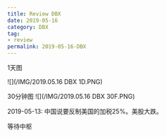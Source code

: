 ```yaml
---
title: Review DBX
date: 2019-05-16
category: DBX
tag:
- review
permalink: 2019-05-16-DBX
---
```

1天图

![](/IMG/2019.05.16 DBX 1D.PNG)

30分钟图
![](/IMG/2019.05.16 DBX 30F.PNG)

2019-05-13: 中国说要反制美国的加税25%。美股大跌。

等待中枢
